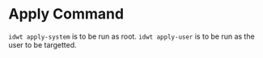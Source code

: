 # Apply Command

`idwt apply-system` is to be run as root.
`idwt apply-user` is to be run as the user to be targetted.
